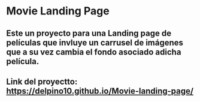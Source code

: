 # Movie Landing Page
## Este un proyecto para una Landing page de películas que invluye un carrusel de imágenes que a su vez cambia el fondo asociado adicha película.

## Link del proyectto: https://delpino10.github.io/Movie-landing-page/
